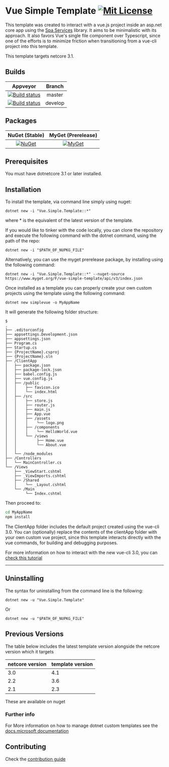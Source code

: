 # Vue Simple Template [![Mit License][mit-img]][mit]

This template was created to interact with a vue.js project inside an asp.net core app using the [Spa Services](https://github.com/aspnet/AspNetCore/tree/7269dbb73f4aa0ebf5ebb8bc07a076ee181851be/src/Middleware/SpaServices) library. It aims to be minimalistic with its approach. It also favors Vue's single file component over Typescript, since one of the efforts is to minimize friction when transitioning from a vue-cli project into this template.

This template targets netcore 3.1.

## Builds

| Appveyor  | Branch |
| :---:     | :---: |
| [![Build status][build-master-img]][build-master] | master |
| [![Build status][build-develop-img]][build-develop] | develop |

## Packages

| NuGet (Stable) | MyGet (Prerelease) |
| :---: | :---: |
| [![NuGet][nuget-img]][nuget] | [![MyGet][myget-img]][myget] |

## Prerequisites

You must have dotnetcore 3.1 or later installed.

## Installation

To install the template, via command line simply using nuget:

`dotnet new -i "Vue.Simple.Template::*"`

where * is the equivalent of the latest version of the template.

If you would like to tinker with the code locally, you can clone the repository and execute the following command with the dotnet command, using the path of the repo:

`dotnet new -i "$PATH_OF_NUPKG_FILE"`

Alternatively, you can use the myget prerelease package, by installing using the following command:

`dotnet new -i "Vue.Simple.Template::*" --nuget-source https://www.myget.org/F/vue-simple-template/api/v3/index.json`

Once installed as a template you can properly create your own custom projects using the template using the following command:

`dotnet new simplevue -o MyAppName`

It will generate the following folder structure:

``` tree
$
.
├── .editorconfig
├── appsettings.Development.json
├── appsettings.json
├── Program.cs
├── Startup.cs
├── {ProjectName}.csproj
├── {ProjectName}.sln
├── /ClientApp
│   ├── package.json
│   ├── package-lock.json
│   ├── babel.config.js
│   ├── vue.config.js
│   ├── /public
│   │    ├── favicon.ico
│   │    └── index.html
│   ├── /src
│   │    ├── store.js
│   │    ├── router.js
│   │    ├── main.js
│   │    ├── App.vue
│   │    ├── /assets
│   │    │    └── logo.png
│   │    ├── /components
│   │    │    └── HelloWorld.vue
│   │    └── /views
│   │         ├── Home.vue
│   │         └── About.vue
│   │
│   └── /node_modules
├── /Controllers
│   └── MainController.cs
└── /Views
    ├── _ViewStart.cshtml
    ├── _ViewImports.cshtml
    ├── /Shared
    │    └── _Layout.cshtml
    └── /Main
         └── Index.cshtml
```

Then proceed to:

``` bash
cd MyAppName
npm install
```

The ClientApp folder includes the default project created using the vue-cli 3.0. You can (optionally) replace the contents of the clientApp folder with your own custom vue project, since this template interacts directly with the vue commands, for building and debugging purposes.

For more information on how to interact with the new vue-cli 3.0, you can [check this tutorial](https://www.vuemastery.com/courses/real-world-vue-js/vue-cli/)

---

## Uninstalling

The syntax for uninstalling from the command line is the following:

`dotnet new -u "Vue.Simple.Template"`

Or

`dotnet new -u "$PATH_OF_NUPKG_FILE"`

## Previous Versions

The table below includes the latest template version alongside the netcore version which it targets

| netcore version | template version |
| -- | -- |
| 3.0 | 4.1 |
| 2.2 | 3.6 |
| 2.1 | 2.3 |

These are available on nuget

### Further info

For More information on how to manage dotnet custom templates see the [docs.microsoft documentation](https://docs.microsoft.com/en-us/dotnet/core/tools/custom-templates)

## Contributing

Check the [contribution guide](https://github.com/Jaxelr/VueSimpleTemplate/blob/master/.github/CONTRIBUTING.md)

[mit-img]: http://img.shields.io/badge/License-MIT-blue.svg
[mit]: https://github.com/Jaxelr/VueSimpleTemplate/blob/master/LICENSE
[build-master-img]: https://ci.appveyor.com/api/projects/status/vvnkjjckfv6v1dgk/branch/master?svg=true
[build-master]: https://ci.appveyor.com/project/Jaxelr/vuetemplate/branch/master
[build-develop-img]: https://ci.appveyor.com/api/projects/status/vvnkjjckfv6v1dgk/branch/develop?svg=true
[build-develop]: https://ci.appveyor.com/project/Jaxelr/vuetemplate/branch/develop
[nuget-img]: https://img.shields.io/nuget/v/Vue.Simple.Template.svg
[nuget]: https://www.nuget.org/packages/Vue.Simple.Template/
[myget-img]: https://img.shields.io/myget/vue-simple-template/v/Vue.Simple.Template.svg
[myget]: https://www.myget.org/feed/vue-simple-template/package/nuget/Vue.Simple.Template
